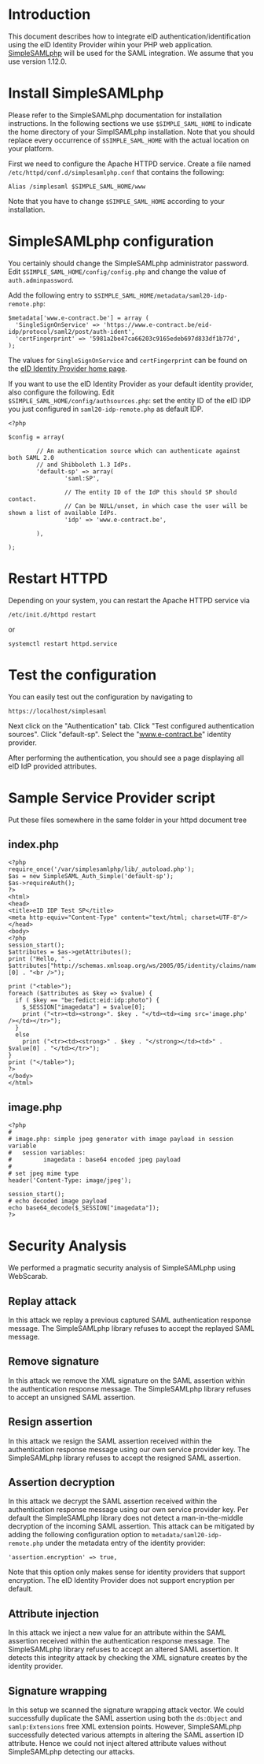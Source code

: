 # Introduction #

This document describes how to integrate eID authentication/identification using the eID Identity Provider wihin your PHP web application. [SimpleSAMLphp](http://simpleSAMLphp.org) will be used for the SAML integration. We assume that you use version 1.12.0.


# Install SimpleSAMLphp #

Please refer to the SimpleSAMLphp documentation for installation instructions. In the following sections we use `$SIMPLE_SAML_HOME` to indicate the home directory of your SimplSAMLphp installation. Note that you should replace every occurrence of `$SIMPLE_SAML_HOME` with the actual location on your platform.

First we need to configure the Apache HTTPD service.
Create a file named `/etc/httpd/conf.d/simplesamlphp.conf` that contains the following:
```
Alias /simplesaml $SIMPLE_SAML_HOME/www
```
Note that you have to change `$SIMPLE_SAML_HOME` according to your installation.

# SimpleSAMLphp configuration #

You certainly should change the SimpleSAMLphp administrator password.
Edit `$SIMPLE_SAML_HOME/config/config.php` and change the value of `auth.adminpassword`.

Add the following entry to `$SIMPLE_SAML_HOME/metadata/saml20-idp-remote.php`:
```
$metadata['www.e-contract.be'] = array (
  'SingleSignOnService' => 'https://www.e-contract.be/eid-idp/protocol/saml2/post/auth-ident',
  'certFingerprint' => '5981a2be47ca66203c9165edeb697d833df1b77d',
);
```

The values for `SingleSignOnService` and `certFingerprint` can be found on the [eID Identity Provider home page](https://www.e-contract.be/eid-idp/).

If you want to use the eID Identity Provider as your default identity provider, also configure the following.
Edit `$SIMPLE_SAML_HOME/config/authsources.php`: set the entity ID of the eID IDP you just configured in `saml20-idp-remote.php` as default IDP.

```
<?php

$config = array(

        // An authentication source which can authenticate against both SAML 2.0
        // and Shibboleth 1.3 IdPs.
        'default-sp' => array(
                'saml:SP',

                // The entity ID of the IdP this should SP should contact.
                // Can be NULL/unset, in which case the user will be shown a list of available IdPs.
                'idp' => 'www.e-contract.be',

        ),

);
```

# Restart HTTPD #

Depending on your system, you can restart the Apache HTTPD service via
```
/etc/init.d/httpd restart
```
or
```
systemctl restart httpd.service
```

# Test the configuration #

You can easily test out the configuration by navigating to
```
https://localhost/simplesaml
```
Next click on the "Authentication" tab. Click "Test configured authentication sources".  Click "default-sp". Select the "www.e-contract.be" identity provider.

After performing the authentication, you should see a page displaying all eID IdP provided attributes.


# Sample Service Provider script #

Put these files somewhere in the same folder in your httpd document tree

## index.php ##

```
<?php
require_once('/var/simplesamlphp/lib/_autoload.php');
$as = new SimpleSAML_Auth_Simple('default-sp');
$as->requireAuth();
?>
<html>
<head>
<title>eID IDP Test SP</title>
<meta http-equiv="Content-Type" content="text/html; charset=UTF-8"/> 
</head>
<body>
<?php
session_start();
$attributes = $as->getAttributes();
print ("Hello, " . $attributes["http://schemas.xmlsoap.org/ws/2005/05/identity/claims/name"][0] . "<br />");

print ("<table>");
foreach ($attributes as $key => $value) {
  if ( $key == "be:fedict:eid:idp:photo") {
    $_SESSION["imagedata"] = $value[0];
    print ("<tr><td><strong>". $key . "</td><td><img src='image.php' /></td></tr>");
  }
  else
    print ("<tr><td><strong>" . $key . "</strong></td><td>" . $value[0] . "</td></tr>");
}
print ("</table>");
?>
</body>
</html>
```

## image.php ##

```
<?php
# 
# image.php: simple jpeg generator with image payload in session variable
#   session variables:
#         imagedata : base64 encoded jpeg payload
#
# set jpeg mime type
header('Content-Type: image/jpeg');

session_start();
# echo decoded image payload
echo base64_decode($_SESSION["imagedata"]);
?>
```


# Security Analysis #

We performed a pragmatic security analysis of SimpleSAMLphp using WebScarab.

## Replay attack ##

In this attack we replay a previous captured SAML authentication response message.
The SimpleSAMLphp library refuses to accept the replayed SAML message.

## Remove signature ##

In this attack we remove the XML signature on the SAML assertion within the authentication response message.
The SimpleSAMLphp library refuses to accept an unsigned SAML assertion.

## Resign assertion ##

In this attack we resign the SAML assertion received within the authentication response message using our own service provider key.
The SimpleSAMLphp library refuses to accept the resigned SAML assertion.

## Assertion decryption ##

In this attack we decrypt the SAML assertion received within the authentication response message using our own service provider key.
Per default the SimpleSAMLphp library does not detect a man-in-the-middle decryption of the incoming SAML assertion.
This attack can be mitigated by adding the following configuration option to `metadata/saml20-idp-remote.php` under the metadata entry of the identity provider:
```
'assertion.encryption' => true,
```

Note that this option only makes sense for identity providers that support encryption. The eID Identity Provider does not support encryption per default.

## Attribute injection ##

In this attack we inject a new value for an attribute within the SAML assertion received within the authentication response message.
The SimpleSAMLphp library refuses to accept an altered SAML assertion. It detects this integrity attack by checking the XML signature creates by the identity provider.

## Signature wrapping ##

In this setup we scanned the signature wrapping attack vector.
We could successfully duplicate the SAML assertion using both the `ds:Object` and `samlp:Extensions` free XML extension points.
However, SimpleSAMLphp successfully detected various attempts in altering the SAML assertion ID attribute.
Hence we could not inject altered attribute values without SimpleSAMLphp detecting our attacks.